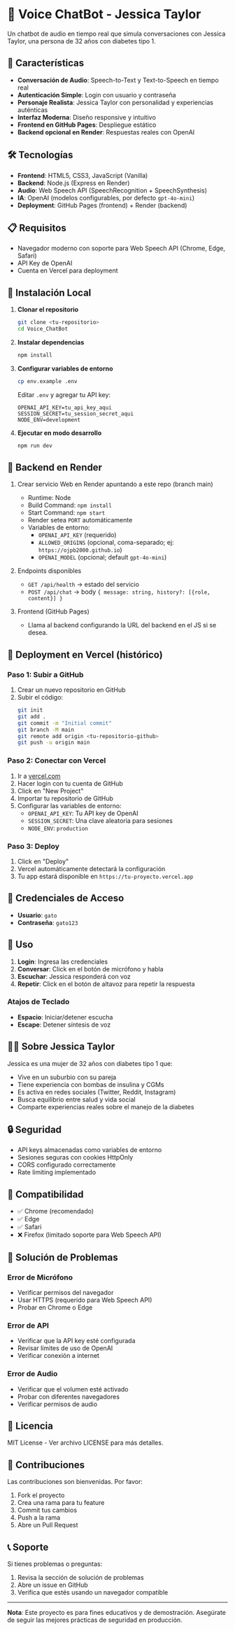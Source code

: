 # 🎤 Voice ChatBot - Jessica Taylor

Un chatbot de audio en tiempo real que simula conversaciones con Jessica Taylor, una persona de 32 años con diabetes tipo 1.

## 🚀 Características

- **Conversación de Audio**: Speech-to-Text y Text-to-Speech en tiempo real
- **Autenticación Simple**: Login con usuario y contraseña
- **Personaje Realista**: Jessica Taylor con personalidad y experiencias auténticas
- **Interfaz Moderna**: Diseño responsive y intuitivo
- **Frontend en GitHub Pages**: Despliegue estático
- **Backend opcional en Render**: Respuestas reales con OpenAI

## 🛠️ Tecnologías

- **Frontend**: HTML5, CSS3, JavaScript (Vanilla)
- **Backend**: Node.js (Express en Render)
- **Audio**: Web Speech API (SpeechRecognition + SpeechSynthesis)
- **IA**: OpenAI (modelos configurables, por defecto `gpt-4o-mini`)
- **Deployment**: GitHub Pages (frontend) + Render (backend)

## 📋 Requisitos

- Navegador moderno con soporte para Web Speech API (Chrome, Edge, Safari)
- API Key de OpenAI
- Cuenta en Vercel para deployment

## 🔧 Instalación Local

1. **Clonar el repositorio**
   ```bash
   git clone <tu-repositorio>
   cd Voice_ChatBot
   ```

2. **Instalar dependencias**
   ```bash
   npm install
   ```

3. **Configurar variables de entorno**
   ```bash
   cp env.example .env
   ```
   
   Editar `.env` y agregar tu API key:
   ```
   OPENAI_API_KEY=tu_api_key_aqui
   SESSION_SECRET=tu_session_secret_aqui
   NODE_ENV=development
   ```

4. **Ejecutar en modo desarrollo**
   ```bash
   npm run dev
   ```

## 🚀 Backend en Render

1. Crear servicio Web en Render apuntando a este repo (branch main)
   - Runtime: Node
   - Build Command: `npm install`
   - Start Command: `npm start`
   - Render setea `PORT` automáticamente
   - Variables de entorno:
     - `OPENAI_API_KEY` (requerido)
     - `ALLOWED_ORIGINS` (opcional, coma-separado; ej: `https://ojpb2000.github.io`)
     - `OPENAI_MODEL` (opcional; default `gpt-4o-mini`)

2. Endpoints disponibles
   - `GET /api/health` → estado del servicio
   - `POST /api/chat` → body `{ message: string, history?: [{role, content}] }`

3. Frontend (GitHub Pages)
   - Llama al backend configurando la URL del backend en el JS si se desea.

## 🚀 Deployment en Vercel (histórico)

### Paso 1: Subir a GitHub
1. Crear un nuevo repositorio en GitHub
2. Subir el código:
   ```bash
   git init
   git add .
   git commit -m "Initial commit"
   git branch -M main
   git remote add origin <tu-repositorio-github>
   git push -u origin main
   ```

### Paso 2: Conectar con Vercel
1. Ir a [vercel.com](https://vercel.com)
2. Hacer login con tu cuenta de GitHub
3. Click en "New Project"
4. Importar tu repositorio de GitHub
5. Configurar las variables de entorno:
   - `OPENAI_API_KEY`: Tu API key de OpenAI
   - `SESSION_SECRET`: Una clave aleatoria para sesiones
   - `NODE_ENV`: `production`

### Paso 3: Deploy
1. Click en "Deploy"
2. Vercel automáticamente detectará la configuración
3. Tu app estará disponible en `https://tu-proyecto.vercel.app`

## 🔐 Credenciales de Acceso

- **Usuario**: `gato`
- **Contraseña**: `gato123`

## 🎯 Uso

1. **Login**: Ingresa las credenciales
2. **Conversar**: Click en el botón de micrófono y habla
3. **Escuchar**: Jessica responderá con voz
4. **Repetir**: Click en el botón de altavoz para repetir la respuesta

### Atajos de Teclado
- **Espacio**: Iniciar/detener escucha
- **Escape**: Detener síntesis de voz

## 👩‍⚕️ Sobre Jessica Taylor

Jessica es una mujer de 32 años con diabetes tipo 1 que:
- Vive en un suburbio con su pareja
- Tiene experiencia con bombas de insulina y CGMs
- Es activa en redes sociales (Twitter, Reddit, Instagram)
- Busca equilibrio entre salud y vida social
- Comparte experiencias reales sobre el manejo de la diabetes

## 🔒 Seguridad

- API keys almacenadas como variables de entorno
- Sesiones seguras con cookies HttpOnly
- CORS configurado correctamente
- Rate limiting implementado

## 📱 Compatibilidad

- ✅ Chrome (recomendado)
- ✅ Edge
- ✅ Safari
- ❌ Firefox (limitado soporte para Web Speech API)

## 🐛 Solución de Problemas

### Error de Micrófono
- Verificar permisos del navegador
- Usar HTTPS (requerido para Web Speech API)
- Probar en Chrome o Edge

### Error de API
- Verificar que la API key esté configurada
- Revisar límites de uso de OpenAI
- Verificar conexión a internet

### Error de Audio
- Verificar que el volumen esté activado
- Probar con diferentes navegadores
- Verificar permisos de audio

## 📄 Licencia

MIT License - Ver archivo LICENSE para más detalles.

## 🤝 Contribuciones

Las contribuciones son bienvenidas. Por favor:
1. Fork el proyecto
2. Crea una rama para tu feature
3. Commit tus cambios
4. Push a la rama
5. Abre un Pull Request

## 📞 Soporte

Si tienes problemas o preguntas:
1. Revisa la sección de solución de problemas
2. Abre un issue en GitHub
3. Verifica que estés usando un navegador compatible

---

**Nota**: Este proyecto es para fines educativos y de demostración. Asegúrate de seguir las mejores prácticas de seguridad en producción.

